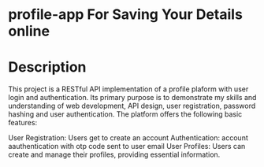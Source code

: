 # profile-app For Saving Your Details online 
# Description
This project is a RESTful API implementation of a profile plaform with user login and authentication. Its primary purpose is to demonstrate my skills and understanding of web development, API design, user registration, password hashing and user authentication. The platform offers the following basic features:

User Registration: Users get to create an account 
Authentication: account aauthentication with otp code sent to user email
User Profiles: Users can create and manage their profiles, providing essential information.

